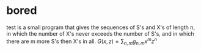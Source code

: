 # bored
test is a small program that gives the sequences of S's and X's of length n, in which the number of X's never exceeds the number of S's, and in which there are m more S's then X's in all.
$G(x,z) = \sum_{n,m}g_{n,m}x^mz^n$
